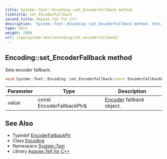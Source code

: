 ```yaml
---
title: System::Text::Encoding::set_EncoderFallback method
linktitle: set_EncoderFallback
second_title: Aspose.TeX for C++
description: 'System::Text::Encoding::set_EncoderFallback method. Sets encoder fallback in C++.'
type: docs
weight: 2900
url: /cpp/system.text/encoding/set_encoderfallback/
---
```

## Encoding::set_EncoderFallback method


Sets encoder fallback.

```cpp
void System::Text::Encoding::set_EncoderFallback(const EncoderFallbackPtr &value)
```


| Parameter | Type | Description |
| --- | --- | --- |
| value | const EncoderFallbackPtr\& | [Encoder](../../encoder/) fallback object. |

## See Also

* Typedef [EncoderFallbackPtr](../../../system/encoderfallbackptr/)
* Class [Encoding](../)
* Namespace [System::Text](../../)
* Library [Aspose.TeX for C++](../../../)
